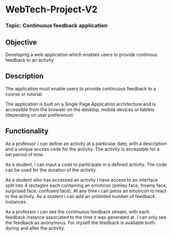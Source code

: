 # WebTech-Project-V2
### Topic: Continuous feedback application

## Objective
Developing a web application which enables users to provide continous feedback to an activity

## Description
The application must enable users to provide continuous feedback to a course or tutorial.

The application is built on a Single Page Application architecture and is accessible from the browser on the desktop, mobile devices or tablets (depending on user preference).

## Functionality
As a professor i can define an activity at a particular date, with a description  and a unique access code for the activity. The activity is accessible for a set period of time.

As a student, i can input a code to participate in a defined activity. The code can be used for the duration of the activity.

As a student who has accessed an activity i have access to an interface split into 4 rectagles each containing an emoticon (smiley face, frowny face, surprised face, confused face). At any time i can press an emoticon to react to the activity. As a student i can add an unlimited number of feedback instances.

As a professor i can see the continuous feedback stream, with each feedback instance associated to the time it was generated at. I can only see the feedback as anonymous. For myself the feedback is available both during and after the activity.
